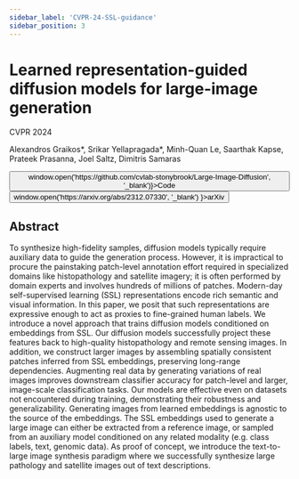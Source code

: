 ```yaml
---
sidebar_label: 'CVPR-24-SSL-guidance'
sidebar_position: 3
---
```


# Learned representation-guided diffusion models for large-image generation

<div className="infobox">

<span class="conference-title">CVPR 2024</span>

Alexandros Graikos*, Srikar Yellapragada*, Minh-Quan Le, Saarthak Kapse, Prateek Prasanna, Joel Saltz, Dimitris Samaras

<div class="button-group"> 
  <button class="button_class" onClick={() => window.open('https://github.com/cvlab-stonybrook/Large-Image-Diffusion', '_blank')}>Code</button> 
    <button class="button_class" onClick={() => window.open('https://arxiv.org/abs/2312.07330', '_blank') }>arXiv</button> 
  </div>
</div>

## Abstract
To synthesize high-fidelity samples, diffusion models typically require auxiliary data to guide the generation process. However, it is impractical to procure the painstaking patch-level annotation effort required in specialized domains like histopathology and satellite imagery; it is often performed by domain experts and involves hundreds of millions of patches. Modern-day self-supervised learning (SSL) representations encode rich semantic and visual information. In this paper, we posit that such representations are expressive enough to act as proxies to fine-grained human labels. We introduce a novel approach that trains diffusion models conditioned on embeddings from SSL. Our diffusion models successfully project these features back to high-quality histopathology and remote sensing images. In addition, we construct larger images by assembling spatially consistent patches inferred from SSL embeddings, preserving long-range dependencies. Augmenting real data by generating variations of real images improves downstream classifier accuracy for patch-level and larger, image-scale classification tasks. Our models are effective even on datasets not encountered during training, demonstrating their robustness and generalizability. Generating images from learned embeddings is agnostic to the source of the embeddings. The SSL embeddings used to generate a large image can either be extracted from a reference image, or sampled from an auxiliary model conditioned on any related modality (e.g. class labels, text, genomic data). As proof of concept, we introduce the text-to-large image synthesis paradigm where we successfully synthesize large pathology and satellite images out of text descriptions. 
